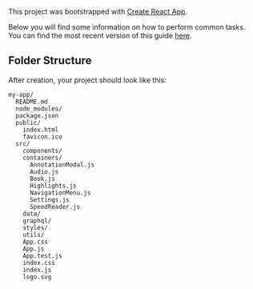 This project was bootstrapped with [Create React App](https://github.com/facebookincubator/create-react-app).

Below you will find some information on how to perform common tasks.<br>
You can find the most recent version of this guide [here](https://github.com/facebookincubator/create-react-app/blob/master/packages/react-scripts/template/README.md).

## Folder Structure

After creation, your project should look like this:

```
my-app/
  README.md
  node_modules/
  package.json
  public/
    index.html
    favicon.ico
  src/
    components/
    containers/
      AnnotationModal.js
      Audio.js
      Book.js
      Highlights.js
      NavigationMenu.js
      Settings.js
      SpeedReader.js
    data/
    graphql/
    styles/
    utils/
    App.css
    App.js
    App.test.js
    index.css
    index.js
    logo.svg
```

